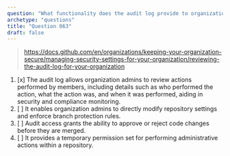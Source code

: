 ```yaml
---
question: "What functionality does the audit log provide to organization admins within a GitHub organization?"
archetype: "questions"
title: "Question 063"
draft: false
---
```


> https://docs.github.com/en/organizations/keeping-your-organization-secure/managing-security-settings-for-your-organization/reviewing-the-audit-log-for-your-organization
1. [x] The audit log allows organization admins to review actions performed by members, including details such as who performed the action, what the action was, and when it was performed, aiding in security and compliance monitoring.
1. [ ] It enables organization admins to directly modify repository settings and enforce branch protection rules.
1. [ ] Audit access grants the ability to approve or reject code changes before they are merged.
1. [ ] It provides a temporary permission set for performing administrative actions within a repository.
